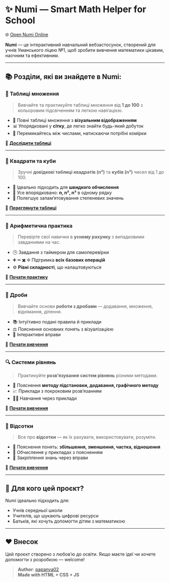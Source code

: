 # ✨ Numi — Smart Math Helper for School

🌐 [Open Numi Online](https://papanya02.github.io/Numi/)

**Numi** — це інтерактивний навчальний вебзастосунок, створений для учнів Уманського ліцею №1, щоб зробити вивчення математики цікавим, наочним та ефективним.

---

## 📚 Розділи, які ви знайдете в Numi:

### 📐 Таблиці множення

> Вивчайте та практикуйте таблиці множення від **1 до 100** з кольоровим підсвіченням та легкою навігацією.

- 🔢 Повні таблиці множення з **візуальним відображенням**
- 📊 Упорядковані у **сітку**, де легко знайти будь-який добуток
- 🧭 Перемикайтесь між числами, натискаючи потрібні комірки

🔗 **[Дослідити таблиці](https://papanya02.github.io/Numi/#multiplication)**

---

### 🧮 Квадрати та куби

> Зручні **довідкові таблиці квадратів (n²)** та **кубів (n³)** чисел від 1 до 100.

- 📘 Ідеально підходить для **швидкого обчислення**
- 🧊 Усе впорядковано: **n, n², n³** в одному рядку
- 🧠 Полегшує запам’ятовування степеневих значень

🔗 **[Переглянути таблиці](https://papanya02.github.io/Numi/#squares-cubes)**

---

### 🧠 Арифметична практика

> Перевірте свої навички в **усному рахунку** з випадковими завданнями на час.

- 🕒 Завдання з таймером для самоперевірки
- ➕ ➖ ✖️ ➗ Підтримка **всіх базових операцій**
- ⚙️ **Рівні складності**, що налаштовуються

🔗 **[Почати практику](https://papanya02.github.io/Numi/#arithmetic)**

---

### 🍰 Дроби

> Вивчайте основи **роботи з дробами** — додавання, множення, віднімання, ділення.

- 📚 Інтуїтивно подані правила й приклади
- ⚖️ Пояснення основних понять з візуалізацією
- 🧩 Інтерактивні вправи

🔗 **[Почати вивчення](https://papanya02.github.io/Numi/#fractions)**

---

### 🔍 Системи рівнянь

> Практикуйте **розв’язування систем рівнянь** різними методами.

- 🧮 Пояснення **методу підстановки, додавання, графічного методу**
- 📈 Приклади з покроковим розв’язанням
- 👨‍🏫 Навчання через приклади

🔗 **[Почати вивчення](https://papanya02.github.io/Numi/#equations)**

---

### 💯 Відсотки

> Все про **відсотки** — як їх рахувати, використовувати, розуміти.

- 📖 Пояснення понять: **збільшення, зменшення, частка, відношення**
- 🔢 Обчислення у прикладах з поясненням
- 📌 Закріплення знань через вправи

🔗 **[Почати вивчення](https://papanya02.github.io/Numi/#percentages)**

---

## 🧩 Для кого цей проєкт?

Numi ідеально підходить для:
- Учнів середньої школи
- Учителів, що шукають цифрові ресурси
- Батьків, які хочуть допомогти дітям з математикою

---

## ❤️ Внесок

Цей проєкт створено з любов’ю до освіти. Якщо маєте ідеї чи хочете допомогти з розробкою — welcome!

> **Author**: [papanya02](https://github.com/papanya02)  
> **Made with HTML + CSS + JS**

